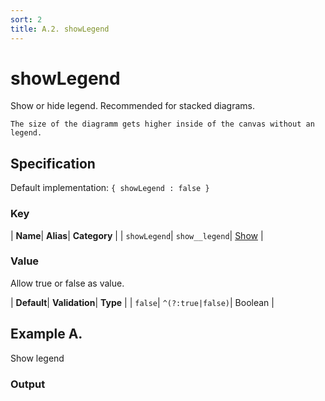 ```yaml
---
sort: 2
title: A.2. showLegend
---
```

# showLegend

Show or hide legend. Recommended for stacked diagrams.

```note
The size of the diagramm gets higher inside of the canvas without an legend.
```


## Specification

Default implementation: ```{ showLegend : false }```

### Key

| **Name**| **Alias**| **Category** |
| ```showLegend```| ```show__legend```| [Show](../options/#show) |

### Value

Allow true or false as value.

| **Default**| **Validation**| **Type** |
| ```false```| ```^(?:true|false)```| Boolean |



## Example A.

Show legend

### Output

  <div id="a">
      <script> 
          d3.statosio( 
    file, 
    "domain", 
    [ "mobile",  "desktop" ], 
    { "showLegend" : true, "view__dom_id" : "a" }
)

      </script>
  </div>

Open output in a [blank window](../sources/showLegend--example-a.html){:target="_self"}. 
Download examples [as zip](../sources/showLegend.zip){:target="_blank"}. 

### Parameters

This dataset shows the mobile **and** desktop google pagerank performance score for a certain website.

| | **Value** | **Type** |
|------:|:------|:------|
| **Source** | ["../data/performance.json"](../data/performance.json) | String |
| **X** | ```"domain"``` | String |
| **Y** | ```[ "mobile",  "desktop" ]``` | Array |
| **Options** | ```{ "showLegend" : true }``` | Object |


### Source Code

* Invoke Function

```javascript
d3.statosio( 
    file, 
    "domain", 
    [ "mobile",  "desktop" ], 
    { "showLegend" : true }
)
```

* HTML Implementation

```html
<!DOCTYPE html>
<head>
    <title>d3.statosio - showLegend</title>
    <meta content="text/html;charset=utf-8" http-equiv="Content-Type">
    <meta content="utf-8" http-equiv="encoding">
    <script src="https://cdnjs.cloudflare.com/ajax/libs/d3/6.2.0/d3.js"></script>
    <script src="../libs/statosio.js"></script>
</head>
<body>
    <script>
        d3.json( "../data/performance.json" )
            .then( ( file ) => {
                d3.statosio( 
                    file, 
                    "domain", 
                    [ "mobile",  "desktop" ], 
                    { "showLegend" : true }
                )
            } )
    </script>
</body>
```
## Example B.

Hide legend

### Output

  <div id="b">
      <script> 
          d3.statosio( 
    file, 
    "domain", 
    [ "mobile",  "desktop" ], 
    { "showLegend" : false, "view__dom_id" : "b" }
)

      </script>
  </div>

Open output in a [blank window](../sources/showLegend--example-b.html){:target="_self"}. 
Download examples [as zip](../sources/showLegend.zip){:target="_blank"}. 

### Parameters

This dataset shows the mobile **and** desktop google pagerank performance score for a certain website.

| | **Value** | **Type** |
|------:|:------|:------|
| **Source** | ["../data/performance.json"](../data/performance.json) | String |
| **X** | ```"domain"``` | String |
| **Y** | ```[ "mobile",  "desktop" ]``` | Array |
| **Options** | ```{ "showLegend" : false }``` | Object |


### Source Code

* Invoke Function

```javascript
d3.statosio( 
    file, 
    "domain", 
    [ "mobile",  "desktop" ], 
    { "showLegend" : false }
)
```

* HTML Implementation

```html
<!DOCTYPE html>
<head>
    <title>d3.statosio - showLegend</title>
    <meta content="text/html;charset=utf-8" http-equiv="Content-Type">
    <meta content="utf-8" http-equiv="encoding">
    <script src="https://cdnjs.cloudflare.com/ajax/libs/d3/6.2.0/d3.js"></script>
    <script src="../libs/statosio.js"></script>
</head>
<body>
    <script>
        d3.json( "../data/performance.json" )
            .then( ( file ) => {
                d3.statosio( 
                    file, 
                    "domain", 
                    [ "mobile",  "desktop" ], 
                    { "showLegend" : false }
                )
            } )
    </script>
</body>
```
